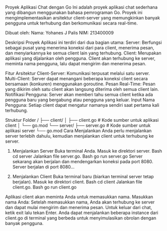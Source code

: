 Proyek Aplikasi Chat dengan Go
Ini adalah proyek aplikasi chat sederhana yang dibangun menggunakan bahasa pemrograman Go. Proyek ini mengimplementasikan arsitektur client-server yang memungkinkan banyak pengguna untuk terhubung dan berkomunikasi secara real-time.

Dibuat oleh:
Nama: Yohanes J Palis
NIM: 213400009

Deskripsi Proyek
Aplikasi ini terdiri dari dua bagian utama:
Server: Berfungsi sebagai pusat yang menerima koneksi dari para client, menerima pesan, dan menyiarkannya ke semua client lain yang terhubung.
Client: Merupakan aplikasi yang dijalankan oleh pengguna. Client akan terhubung ke server, meminta nama pengguna, lalu dapat mengirim dan menerima pesan.

Fitur
Arsitektur Client-Server: Komunikasi terpusat melalui satu server.
Multi-Client: Server dapat menangani beberapa koneksi client secara bersamaan (konkuren) menggunakan goroutine.
Pesan Real-Time: Pesan yang dikirim oleh satu client akan langsung diterima oleh semua client lain.
Notifikasi Pengguna: Server akan memberi tahu semua client ketika ada pengguna baru yang bergabung atau pengguna yang keluar.
Input Nama Pengguna: Setiap client dapat mengatur namanya sendiri saat pertama kali terhubung.

Struktur Folder
/
├── client/
│   ├── client.go       # Kode sumber untuk aplikasi client
│   └── go.mod
└── server/
    ├── server.go       # Kode sumber untuk aplikasi server
    └── go.mod
Cara Menjalankan
Anda perlu menjalankan server terlebih dahulu, kemudian menjalankan client untuk terhubung ke server.

1. Menjalankan Server
Buka terminal Anda.
Masuk ke direktori server.
Bash
cd server
Jalankan file server.go.
Bash
go run server.go
Server sekarang akan berjalan dan mendengarkan koneksi pada port 8080.
Server berjalan di port 8080...

3. Menjalankan Client
Buka terminal baru (biarkan terminal server tetap berjalan).
Masuk ke direktori client.
Bash
cd client
Jalankan file client.go.
Bash
go run client.go

Aplikasi client akan meminta Anda untuk memasukkan nama.
Masukkan nama Anda:
Setelah memasukkan nama, Anda akan terhubung ke server dan dapat mulai mengirim dan menerima pesan.
Untuk keluar dari chat, ketik exit lalu tekan Enter.
Anda dapat menjalankan beberapa instance dari client.go di terminal yang berbeda untuk menyimulasikan obrolan dengan banyak pengguna.
